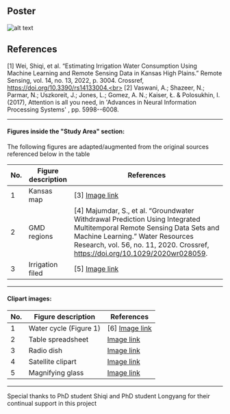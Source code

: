 ## Poster
![alt text](https://github.com/Makesh_Srinivasan/SURI-22_Appendix/blob/master/SURI_POSTER.png?raw=True)
<br>

## References
[1] Wei, Shiqi, et al. “Estimating Irrigation Water Consumption Using Machine Learning and Remote Sensing Data in Kansas High Plains.” Remote Sensing, vol. 14, no. 13, 2022, p. 3004. Crossref, https://doi.org/10.3390/rs14133004.<br>
[2] Vaswani, A.; Shazeer, N.; Parmar, N.; Uszkoreit, J.; Jones, L.; Gomez, A. N.; Kaiser, Ł. & Polosukhin, I. (2017), Attention is all you need, in 'Advances in Neural Information Processing Systems' , pp. 5998--6008.<br>

<hr>

#### Figures inside the "Study Area" section:
The following figures are adapted/augmented from the original sources referenced below in the table <br>

No. | Figure description | References
--- | ------------------ | -------------
1   | Kansas map         | [3] <a href="https://www.kgs.ku.edu/HighPlains/HPA_Atlas/Aquifer%20Basics/index.html#High_Plains_Aquifer_%2528HPA%2529_Extent_in_the_US.jpg">Image link</a>
2   | GMD regions        | [4] Majumdar, S., et al. “Groundwater Withdrawal Prediction Using Integrated Multitemporal Remote Sensing Data Sets and Machine Learning.” Water Resources Research, vol. 56, no. 11, 2020. Crossref, https://doi.org/10.1029/2020wr028059.
3   | Irrigation filed   | [5] <a href="https://www.pbs.org/wgbh/nova/article/space-weighing-groundwater-lost-irrigation/">Image link</a>

<hr>

#### Clipart images:
No. | Figure description     | References
--- | ---------------------- | -------------
1   | Water cycle (Figure 1) | [6] <a href="https://www.vectorstock.com/royalty-free-vector/water-cycle-diagram-vector-10768263">Image link</a>
2   | Table spreadsheet      | <a href="https://www.flaticon.com/free-icon/tables-couple_31248">Image link</a>
3   | Radio dish             | <a href="https://www.dreamstime.com/basic-rgb-image194854633">Image link</a>
4   | Satellite clipart      | <a href="https://www.pngall.com/weather-satellite-png/download/15604">Image link</a>
5   | Magnifying glass       | <a href="https://cliparting.com/free-magnifying-glass-clipart-15285/">Image link</a>

<hr>

Special thanks to PhD student Shiqi and PhD student Longyang for their continual support in this project


